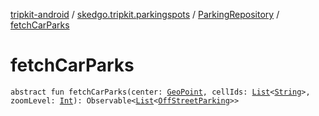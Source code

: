 [tripkit-android](../../index.md) / [skedgo.tripkit.parkingspots](../index.md) / [ParkingRepository](index.md) / [fetchCarParks](./fetch-car-parks.md)

# fetchCarParks

`abstract fun fetchCarParks(center: `[`GeoPoint`](../../skedgo.tripkit.location/-geo-point/index.md)`, cellIds: `[`List`](https://kotlinlang.org/api/latest/jvm/stdlib/kotlin.collections/-list/index.html)`<`[`String`](https://kotlinlang.org/api/latest/jvm/stdlib/kotlin/-string/index.html)`>, zoomLevel: `[`Int`](https://kotlinlang.org/api/latest/jvm/stdlib/kotlin/-int/index.html)`): Observable<`[`List`](https://kotlinlang.org/api/latest/jvm/stdlib/kotlin.collections/-list/index.html)`<`[`OffStreetParking`](../../skedgo.tripkit.parkingspots.models/-off-street-parking/index.md)`>>`